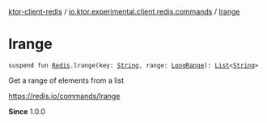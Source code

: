 [ktor-client-redis](../index.md) / [io.ktor.experimental.client.redis.commands](index.md) / [lrange](./lrange.md)

# lrange

`suspend fun `[`Redis`](../io.ktor.experimental.client.redis/-redis/index.md)`.lrange(key: `[`String`](https://kotlinlang.org/api/latest/jvm/stdlib/kotlin/-string/index.html)`, range: `[`LongRange`](https://kotlinlang.org/api/latest/jvm/stdlib/kotlin.ranges/-long-range/index.html)`): `[`List`](https://kotlinlang.org/api/latest/jvm/stdlib/kotlin.collections/-list/index.html)`<`[`String`](https://kotlinlang.org/api/latest/jvm/stdlib/kotlin/-string/index.html)`>`

Get a range of elements from a list

https://redis.io/commands/lrange

**Since**
1.0.0

